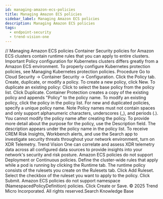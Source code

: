 ```yaml
---
id: managing-amazon-ecs-policies
title: Managing Amazon ECS policies
sidebar_label: Managing Amazon ECS policies
description: Managing Amazon ECS policies
tags:
  - endpoint-security
  - trend-vision-one
---
```


/*<![CDATA[*/ $('#title').html($('meta[name=map-description]').attr('content')); /*]]>*/ Managing Amazon ECS policies Container Security policies for Amazon ECS clusters contain runtime rules that you can apply to entire clusters. Important Policy configuration for Kubernetes clusters differs greatly from a Amazon ECS environment. To properly configure Kubernetes protection policies, see Managing Kubernetes protection policies. Procedure Go to Cloud Security → Container Security → Configuration. Click the Policy tab. Create, duplicate, or modify a policy. To create a new policy, click New. To duplicate an existing policy: Click to select the base policy from the policy list. Click Duplicate. Container Protection creates a copy of the existing policy and appends "Policy" to the policy name. To modify an existing policy, click the policy in the policy list. For new and duplicated policies, specify a unique policy name. Note Policy names must not contain spaces and only support alphanumeric characters, underscores (_), and periods (.). You cannot modify the policy name after creating the policy. To provide more detail about the purpose for the policy, use the Description field. The description appears under the policy name in the policy list. To receive CREM Risk Insights, Workbench alerts, and use the Search app to investigate security threats throughout your network environment, turn on XDR Telemetry. Trend Vision One can correlate and assess XDR telemetry data across all configured data sources to provide insights into your network's security and risk posture. Amazon ECS policies do not support Deployment or Continuous policies. Define the cluster-wide rules that apply while a pod is running by clicking the Runtime tab. The runtime policy consists of the rulesets you create on the Rulesets tab. Click Add Ruleset. Select the checkbox of the ruleset you want to apply to the policy. Click Submit. Amazon ECS policies do not support namespace (NamespacedPolicyDefinition) policies. Click Create or Save. © 2025 Trend Micro Incorporated. All rights reserved.Search Knowledge Base